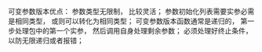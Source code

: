可变参数版本优点： 参数类型无限制， 比较灵活； 参数初始化列表需要实参必需是相同类型， 或则可以转化为相同类型；
可变参数版本函数通常是递归的， 第一步处理包中的第一个实参， 然后调用自身处理剩余参数； 必须处理好终止条件， 以防无限递归或者报错；